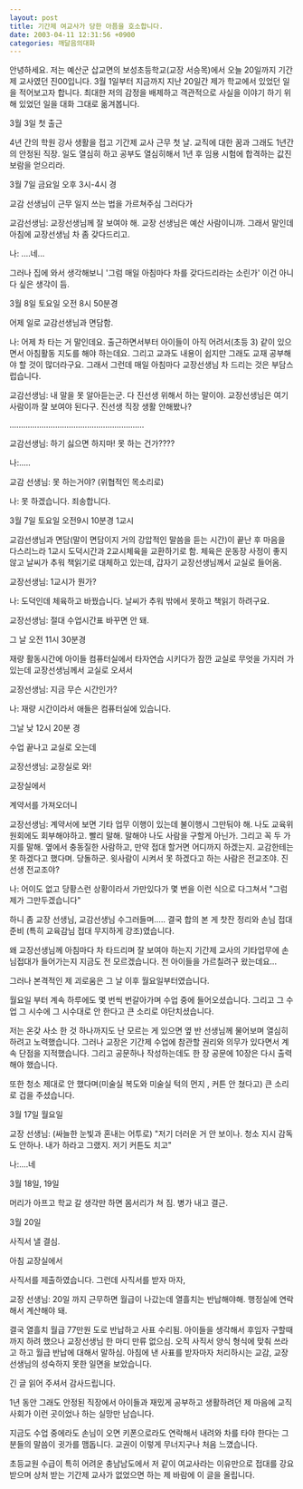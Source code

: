 ```yaml
---
layout: post
title: 기간제 여교사가 당한 아픔을 호소합니다.
date: 2003-04-11 12:31:56 +0900
categories: 깨달음의대화
---
```

안녕하세요. 저는 예산군 삽교면의 보성초등학교(교장 서승목)에서 오늘 20일까지 기간제 교사였던 진00입니다. 3월 1일부터 지금까지 지난 20일간 제가 학교에서 있었던 일을 적어보고자 합니다. 최대한 저의 감정을 배제하고 객관적으로 사실을 이야기 하기 위해 있었던 일을 대화 그대로 옮겨봅니다.
  

  
3월 3일 첫 출근
  
4년 간의 학원 강사 생활을 접고 기간제 교사 근무 첫 날. 교직에 대한 꿈과 그래도 1년간의 안정된 직장. 일도 열심히 하고 공부도 열심히해서 1년 후 임용 시험에 합격하는 값진 보람을 얻으리라.
  

  
3월 7일 금요일 오후 3시-4시 경
  
교감 선생님이 근무 일지 쓰는 법을 가르쳐주심 그러다가
  

  
교감선생님: 교장선생님께 잘 보여야 해. 교장 선생님은 예산 사람이니까. 그래서 말인데 아침에 교장선생님 차 좀 갖다드리고.
  
나: ....네...
  

  
그러나 집에 와서 생각해보니 '그럼 매일 아침마다 차를 갖다드리라는 소린가' 이건 아니다 싶은 생각이 듬.
  

  
3월 8일 토요일 오전 8시 50분경
  
어제 일로 교감선생님과 면담함.
  

  
나: 어제 차 타는 거 말인데요. 출근하면서부터 아이들이 아직 어려서(초등 3) 같이 있으면서 아침활동 지도를 해야 하는데요. 그리고 교과도 내용이 쉽지만 그래도 교재 공부해야 할 것이 많더라구요. 그래서 그런데 매일 아침마다 교장선생님 차 드리는 것은 부담스럽습니다.
  

  
교감선생님: 내 말을 못 알아듣는군. 다 진선생 위해서 하는 말이야. 교장선생님은 여기 사람이까 잘 보여야 된다구. 진선생 직장 생활 안해봤나?
  
...........................................................
  
교감선생님: 하기 싫으면 하지마! 못 하는 건가????
  
나:.....
  
교감 선생님: 못 하는거야? (위협적인 목소리로)
  
나: 못 하겠습니다. 죄송합니다.
  

  
3월 7일 토요일 오전9시 10분경 1교시
  

  
교감선생님과 면담(말이 면담이지 거의 강압적인 말씀을 듣는 시간)이 끝난 후 마음을 다스리느라 1교시 도덕시간과 2교시체육을 교환하기로 함. 체육은 운동장 사정이 좋지 않고 날씨가 추워 책읽기로 대체하고 있는데, 갑자기 교장선생님께서 교실로 들어옴.
  

  
교장선생님: 1교시가 뭔가?
  
나: 도덕인데 체육하고 바꿨습니다. 날씨가 추워 밖에서 못하고 책읽기 하려구요.
  
교장선생님: 절대 수업시간표 바꾸면 안 돼.
  

  
그 날 오전 11시 30분경
  
재량 활동시간에 아이들 컴퓨터실에서 타자연습 시키다가 잠깐 교실로 무엇을 가지러 가 있는데 교장선생님께서 교실로 오셔서
  
교장선생님: 지금 무슨 시간인가?
  
나: 재량 시간이라서 애들은 컴퓨터실에 있습니다.
  

  
그날 낮 12시 20분 경
  
수업 끝나고 교실로 오는데
  

  
교장선생님: 교장실로 와!
  

  
교장실에서
  
계약서를 가져오더니
  

  
교장선생님: 계약서에 보면 기타 업무 이행이 있는데 불이행시 그만둬야 해. 나도 교육위원회에도 회부해야하고. 빨리 말해. 말해야 나도 사람을 구할게 아닌가. 그리고 꼭 두 가지를 말해. 옆에서 충동질한 사람하고, 만약 접대 할거면 어디까지 하겠는지. 교감한테는 못 하겠다고 했다며. 당돌하군. 윗사람이 시켜서 못 하겠다고 하는 사람은 전교조야. 진선생 전교조야?
  

  
나: 어이도 없고 당황스런 상황이라서 가만있다가 몇 번을 이런 식으로 다그쳐서 "그럼 제가 그만두겠습니다"
  

  
하니 좀 교장 선생님, 교감선생님 수그러들며..... 결국 합의 본 게 찻잔 정리와 손님 접대 준비 (특히 교육감님 접대 무지하게 강조)였습니다.
  

  
왜 교장선생님께 아침마다 차 타드리며 잘 보여야 하는지 기간제 교사의 기타업무에 손님접대가 들어가는지 지금도 전 모르겠습니다. 전 아이들을 가르칠려구 왔는데요...
  

  
그러나 본격적인 제 괴로움은 그 날 이후 월요일부터였습니다.
  
월요일 부터 계속 하루에도 몇 번씩 번갈아가며 수업 중에 들어오셨습니다. 그리고 그 수업 그 시수에 그 시수대로 안 한다고 큰 소리로 야단치셨습니다.
  

  
저는 온갖 사소 한 것 하나까지도 난 모르는 게 있으면 옆 반 선생님께 물어보며 열심히 하려고 노력했습니다. 그러나 교장은 기간제 수업에 참관할 권리와 의무가 있다면서 계속 단점을 지적했습니다. 그리고 공문하나 작성하는데도 한 장 공문에 10장은 다시 출력해야 했습니다.
  
또한 청소 제대로 안 했다며(미술실 복도와 미술실 턱의 먼지 , 커튼 안 쳤다고) 큰 소리로 겁을 주셨습니다.
  

  

  
3월 17일 월요일
  
교장 선생님: (싸늘한 눈빛과 혼내는 어투로) "저기 더러운 거 안 보이나. 청소 지시 감독도 안하나. 내가 하라고 그랬지. 저기 커튼도 치고"
  
나:....네
  

  
3월 18일, 19일
  
머리가 아프고 학교 갈 생각만 하면 몸서리가 쳐 짐. 병가 내고 결근.
  

  
3월 20일
  
사직서 낼 결심.
  
아침 교장실에서
  
사직서를 제출하였습니다. 그런데 사직서를 받자 마자,
  

  
교장 선생님: 20일 까지 근무하면 월급이 나갔는데 열흘치는 반납해야해. 행정실에 연락해서 계산해야 돼.
  

  
결국 열흘치 월급 77만원 도로 반납하고 사표 수리됨. 아이들을 생각해서 후임자 구할때 까지 하려 했으나 교장선생님 한 마디 만류 없으심. 오직 사직서 양식 형식에 맞춰 쓰라고 하고 월급 반납에 대해서 말하심. 아침에 낸 사표를 받자마자 처리하시는 교감, 교장 선생님의 성숙하지 못한 일면을 보았습니다.
  

  
긴 글 읽어 주셔서 감사드립니다.
  
1년 동안 그래도 안정된 직장에서 아이들과 재밌게 공부하고 생활하려던 제 마음에 교직사회가 이런 곳이었나 하는 실망만 남습니다.
  
지금도 수업 중에라도 손님이 오면 키폰으로라도 연락해서 내려와 차를 타야 한다는 그분들의 말씀이 귓가를 맴돕니다. 교권이 이렇게 무너지구나 처음 느꼈습니다.
  
초등교원 수급이 특히 어려운 충남남도에서 저 같이 여교사라는 이유만으로 접대를 강요받으며 상처 받는 기간제 교사가 없었으면 하는 제 바람에 이 글을 올립니다.